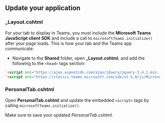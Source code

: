 ## Update your application

### _Layout.cshtml

For your tab to display in Teams, you must include the **Microsoft Teams JavaScript client SDK** and include a call to `microsoftTeams.initialize()` after your page loads. This is how your tab and the Teams app communicate:

- Navigate to the **Shared** folder, open **_Layout.cshtml**, and add the following to the `<head>` tags section:

```html
`<script src="https://ajax.aspnetcdn.com/ajax/jQuery/jquery-3.4.1.min.js"></script>`
`<script src="https://statics.teams.microsoft.com/sdk/v1.5.0/js/MicrosoftTeams.min.js"></script>`
```
### PersonalTab.cshtml

Open **PersonalTab.cshtml** and update the embedded `<script>` tags by calling `microsoftTeams.initialize()`.

Make sure to save your updated *PersonalTab.cshtml*.